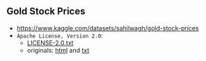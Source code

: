 ## Gold Stock Prices

- https://www.kaggle.com/datasets/sahilwagh/gold-stock-prices
- `Apache License, Version 2.0`:
  - [LICENSE-2.0.txt](./LICENSE-2.0.txt)
  - originals: [html](https://www.apache.org/licenses/LICENSE-2.0) and [txt](https://www.apache.org/licenses/LICENSE-2.0.txt)
